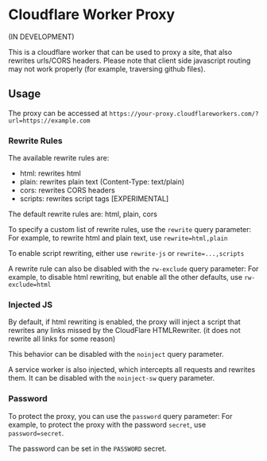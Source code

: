 # Cloudflare Worker Proxy

(IN DEVELOPMENT)

This is a cloudflare worker that can be used to proxy a site, that also rewrites urls/CORS headers.
Please note that client side javascript routing may not work properly (for example, traversing github files).

## Usage

The proxy can be accessed at `https://your-proxy.cloudflareworkers.com/?url=https://example.com`

### Rewrite Rules

The available rewrite rules are:
- html: rewrites html
- plain: rewrites plain text (Content-Type: text/plain)
- cors: rewrites CORS headers
- scripts: rewrites script tags [EXPERIMENTAL]

The default rewrite rules are:
html, plain, cors

To specify a custom list of rewrite rules, use the `rewrite` query parameter:
For example, to rewrite html and plain text, use `rewrite=html,plain`

To enable script rewriting, either use `rewrite-js` or `rewrite=...,scripts`

A rewrite rule can also be disabled with the `rw-exclude` query parameter:
For example, to disable html rewriting, but enable all the other defaults, use `rw-exclude=html`

### Injected JS
By default, if html rewriting is enabled, the proxy will inject a script that rewrites any links missed by the CloudFlare HTMLRewriter. (it does not rewrite all links for some reason)

This behavior can be disabled with the `noinject` query parameter.

A service worker is also injected, which intercepts all requests and rewrites them.
It can be disabled with the `noinject-sw` query parameter.

### Password

To protect the proxy, you can use the `password` query parameter:
For example, to protect the proxy with the password `secret`, use `password=secret`.

The password can be set in the `PASSWORD` secret.

